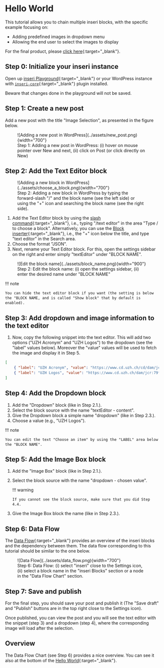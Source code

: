 # Hello World

This tutorial allows you to chain multiple inseri blocks, with the specific example focusing on:

- Adding predefined images in dropdown menu
- Allowing the end user to select the images to display

For the final product, please [click here](https://inseri.swiss/2023/02/hello-world/){:target="\_blank"}.

## Step 0: Initialize your inseri instance

Open up [inseri Playground](https://playground.inseri.swiss){:target="\_blank"} or your WordPress instance with [`inseri-core`](https://wordpress.org/plugins/inseri-core/){:target="\_blank"} plugin installed.

Beware that changes done in the playground will not be saved.

## Step 1: Create a new post

Add a new post with the title "Image Selection", as presented in the figure below.

<figure markdown>
![Adding a new post in WordPress](../assets/new_post.png){width="700"}
  <figcaption>Step 1: Adding a new post in WordPress: (i) hover on mouse pointer over New and next, (ii) click on Post (or click directly on New)</figcaption>
</figure>

## Step 2: Add the Text Editor block

<figure markdown>
![Adding a new block in WordPress](../assets/choose_a_block.png){width="700"}
<figcaption>Step 2: Adding a new block in WordPress by typing the forward-slash "/" and the block name (see the left side) or using the "+" icon and searching the block name (see the right side). </figcaption>
</figure>

1. Add the Text Editor block by using the [slash command](https://wordpress.org/documentation/article/adding-a-new-block/#slash-command){:target="\_blank"}, i.e., typing "/text editor" in the area "Type / to choose a block". Alternatively, you can use the [Block inserter](https://wordpress.org/documentation/article/adding-a-new-block/#what-is-the-inserter){:target="\_blank"}, i.e., the "+" icon below the title, and type "text editor" in the Search area.
2. Choose the format "JSON".
3. Next, rename your Text Editor block. For this, open the settings sidebar on the right and enter simply "textEditor" under "BLOCK NAME".

<figure markdown>
![Edit the block name](../assets/block_name.png){width="900"}
  <figcaption>Step 2: Edit the block name: (i) open the settings sidebar, (ii) enter the desired name under "BLOCK NAME"</figcaption>
</figure>

!!! note

    You can hide the text editor block if you want (the setting is below the "BLOCK NAME, and is called "Show block" that by default is enabled).

## Step 3: Add dropdown and image information to the text editor

1. Now, copy the following snippet into the text editor. This will add two options ("UZH Acronym" and "UZH Logos") to the dropdown (see the "label" values below). Moreover the "value" values will be used to fetch the image and display it in Step 5.

```json
[
	{ "label": "UZH Acronym", "value": "https://www.cd.uzh.ch/cd/dam/jcr:31f38b33-1619-4ba1-a21c-4dae47e9d0e5/UZH-Logo-Akronym.2020-01-15-11-51-14.gif" },
	{ "label": "UZH Logos", "value": "https://www.cd.uzh.ch/dam/jcr:79ffe4ce-bbe9-498e-94a8-d7d5b66400b2/UZH_logo_pos_d_e.gif" }
]
```

## Step 4: Add the Dropdown block

1. Add the "Dropdown" block (like in Step 2.1.).
2. Select the block source with the name "textEditor - content".
3. Give the Dropdown block a simple name "dropdown" (like in Step 2.3.).
4. Choose a value (e.g., "UZH Logos").

!!! note

    You can edit the text "Choose an item" by using the "LABEL" area below the "BLOCK NAME".

## Step 5: Add the Image Box block

1.  Add the "Image Box" block (like in Step 2.1.).
2.  Select the block source with the name "dropdown - chosen value".

    !!! warning

        If you cannot see the block source, make sure that you did Step 4.4.

3.  Give the Image Box block the name (like in Step 2.3.).

## Step 6: Data Flow

The [Data Flow](../features/data_flow.md){:target="\_blank"} provides an overview of the inseri blocks and the dependency between them. The data flow corresponding to this tutorial should be similar to the one below.

<figure markdown>
![Data Flow](../assets/data_flow.png){width="700"}
  <figcaption>Step 6: Data Flow: (i) select "inseri" close to the Settings icon, (ii) select a block name in the "inseri Blocks" section or a node in the "Data Flow Chart" section. </figcaption>
</figure>

## Step 7: Save and publish

For the final step, you should save your post and publish it (The "Save draft" and "Publish" buttons are in the top right close to the Settings icon).

Once published, you can view the post and you will see the text editor with the snippet (step 3) and a dropdown (step 4),
where the corresponding image will load after the selection.

## Overview

The Data Flow Chart (see Step 6) provides a nice overview. You can see it also at the bottom of the [Hello World](https://inseri.swiss/2023/02/hello-world/){:target="\_blank"}.
